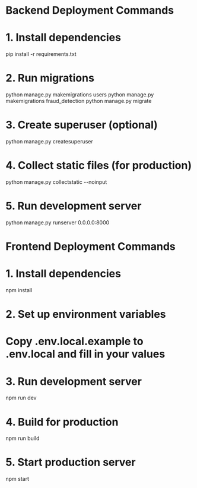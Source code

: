 # Backend Deployment Commands

# 1. Install dependencies
pip install -r requirements.txt

# 2. Run migrations
python manage.py makemigrations users
python manage.py makemigrations fraud_detection
python manage.py migrate

# 3. Create superuser (optional)
python manage.py createsuperuser

# 4. Collect static files (for production)
python manage.py collectstatic --noinput

# 5. Run development server
python manage.py runserver 0.0.0.0:8000

# Frontend Deployment Commands

# 1. Install dependencies
npm install

# 2. Set up environment variables
# Copy .env.local.example to .env.local and fill in your values

# 3. Run development server
npm run dev

# 4. Build for production
npm run build

# 5. Start production server
npm start
